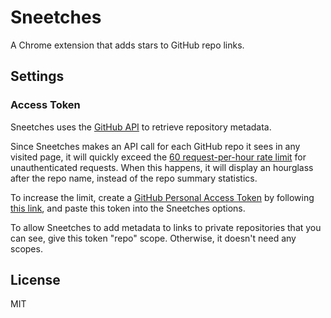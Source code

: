 # Sneetches

A Chrome extension that adds stars to GitHub repo links.

## Settings

### Access Token

Sneetches uses the [GitHub API](https://developer.github.com/v3/) to retrieve
repository metadata.

Since Sneetches makes an API call for each GitHub repo it sees in any visited
page, it will quickly exceed the [60 request-per-hour rate limit](https://developer.github.com/v3/#rate-limiting) for unauthenticated requests.
When this happens, it will display an hourglass after the repo name, instead
of the repo summary statistics.

To increase the limit, create a [GitHub Personal Access
Token](https://help.github.com/articles/creating-a-personal-access-token-for-the-command-line/) by following [this link](https://github.com/settings/tokens/new), and paste this token into the Sneetches options.

To allow Sneetches to add metadata to links to private repositories that you can
see, give this token "repo" scope. Otherwise, it doesn't need any scopes.

## License

MIT
